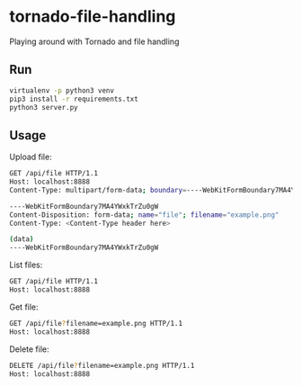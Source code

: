 # tornado-file-handling
Playing around with Tornado and file handling

## Run
```bash
virtualenv -p python3 venv
pip3 install -r requirements.txt
python3 server.py
```

## Usage
Upload file:  
```bash
GET /api/file HTTP/1.1
Host: localhost:8888
Content-Type: multipart/form-data; boundary=----WebKitFormBoundary7MA4YWxkTrZu0gW

----WebKitFormBoundary7MA4YWxkTrZu0gW
Content-Disposition: form-data; name="file"; filename="example.png"
Content-Type: <Content-Type header here>

(data)
----WebKitFormBoundary7MA4YWxkTrZu0gW
```
  
List files:  
```bash
GET /api/file HTTP/1.1
Host: localhost:8888
```

Get file:  
```bash
GET /api/file?filename=example.png HTTP/1.1
Host: localhost:8888
```
  
Delete file:  
```bash
DELETE /api/file?filename=example.png HTTP/1.1
Host: localhost:8888
```
